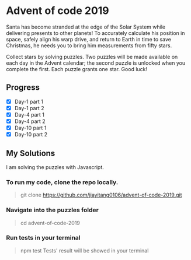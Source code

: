 # Advent of code 2019

Santa has become stranded at the edge of the Solar System while delivering presents to other planets! To accurately calculate his position in space, safely align his warp drive, and return to Earth in time to save Christmas, he needs you to bring him measurements from fifty stars.

Collect stars by solving puzzles. Two puzzles will be made available on each day in the Advent calendar; the second puzzle is unlocked when you complete the first. Each puzzle grants one star. Good luck!

## Progress
- [x] Day-1 part 1
- [x] Day-1 part 2
- [x] Day-4 part 1
- [x] Day-4 part 2
- [x] Day-10 part 1
- [x] Day-10 part 2

## My Solutions
I am solving the puzzles with Javascript.

### To run my code, clone the repo locally.
> git clone https://github.com/jiayitang0106/advent-of-code-2019.git

### Navigate into the puzzles folder
> cd advent-of-code-2019

### Run tests in your terminal
> npm test
Tests' result will be showed in your terminal